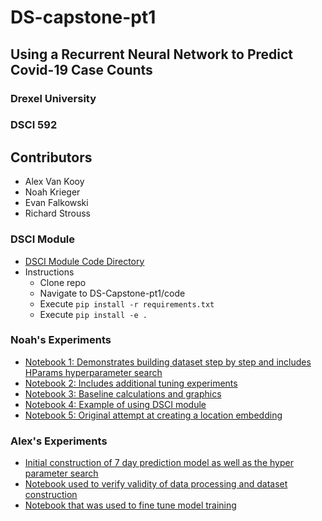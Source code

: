 # DS-capstone-pt1
## Using a Recurrent Neural Network to Predict Covid-19 Case Counts
### Drexel University
### DSCI 592

## Contributors

- Alex Van Kooy
- Noah Krieger
- Evan Falkowski
- Richard Strouss

### DSCI Module
- [DSCI Module Code Directory](./code)
- Instructions
  - Clone repo
  - Navigate to DS-Capstone-pt1/code
  - Execute `pip install -r requirements.txt` 
  - Execute `pip install -e .`

### Noah's Experiments

- [Notebook 1: Demonstrates building dataset step by step and includes HParams hyperparameter search](./experiments/noah/discovery.ipynb)
- [Notebook 2: Includes additional tuning experiments](./experiments/noah/discovery-2.ipynb)
- [Notebook 3: Baseline calculations and graphics](./experiments/noah/baseline.ipynb)
- [Notebook 4: Example of using DSCI module](./experiments/noah/discovery-mod.ipynb)
- [Notebook 5: Original attempt at creating a location embedding](./experiments/noah/location_embedding.ipynb)



### Alex's Experiments ###

- [Initial construction of 7  day prediction model as well as the hyper parameter search](./experiments/avk/avk_discovery.ipynb)
- [Notebook used to verify validity of data processing and dataset construction](./experiments/avk/avk_discovery_verification.ipynb)
- [Notebook that was used to fine tune model training](./experiments/avk/training_models.ipynb)